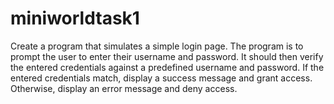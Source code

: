 # miniworldtask1
Create a  program that simulates a simple login page. The program  is to prompt the user to enter their username and password. It should then verify the  entered credentials against a predefined username and password. If the entered  credentials match, display a success message and grant access. Otherwise, display an  error message and deny access.
